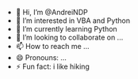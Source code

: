 - 👋 Hi, I’m @AndreiNDP
- 👀 I’m interested in VBA and Python
- 🌱 I’m currently learning Python
- 💞️ I’m looking to collaborate on ...
- 📫 How to reach me ...
- 😄 Pronouns: ...
- ⚡ Fun fact: i like hiking

<!---
AndreiNDP/AndreiNDP is a ✨ special ✨ repository because its `README.md` (this file) appears on your GitHub profile.
You can click the Preview link to take a look at your changes.
--->
